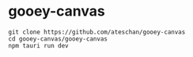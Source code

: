 # gooey-canvas

```
git clone https://github.com/ateschan/gooey-canvas 
cd gooey-canvas/gooey-canvas
npm tauri run dev
```
